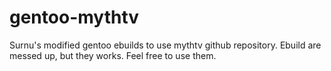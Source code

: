 # gentoo-mythtv

Surnu's modified gentoo ebuilds to use mythtv github repository.
Ebuild are messed up, but they works.
Feel free to use them.
